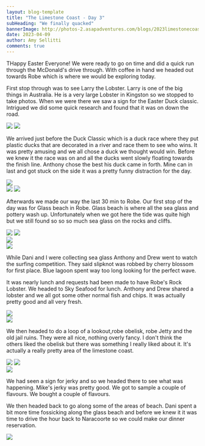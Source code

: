 ```yaml
---
layout: blog-template
title: "The Limestone Coast - Day 3"
subHeading: "We finally quacked"
bannerImage: http://photos-2.asapadventures.com/blogs/2023limestonecoast/2023-04-09/PXL_20230409_025024976.jpg
date: 2023-04-09
author: Amy Sellitti
comments: true
---
```


THappy Easter Everyone! We were ready to go on time and did a quick run through the McDonald's drive through. With coffee in hand we headed out towards Robe which is where we would be exploring today.

First stop through was to see Larry the Lobster. Larry is one of the big things in Australia. He is a very large Lobster in Kingston so we stopped to take photos. When we were there we saw a sign for the Easter Duck classic. Intrigued we did some quick research and found that it was on down the road.

<div class="grid-2c">
  <img src="http://photos-2.asapadventures.com/blogs/2023limestonecoast/2023-04-09/PXL_20230409_005023906.MP~2.jpg"/>
  <img src="http://photos-2.asapadventures.com/blogs/2023limestonecoast/2023-04-09/PXL_20230409_005102886.jpg"/>
</div>

We arrived just before the Duck Classic which is a duck race where they put plastic ducks that are decorated in a river and race them to see who wins. It was pretty amusing and we all chose a duck we thought would win. Before we knew it the race was on and all the ducks went slowly floating towards the finish line. Anthony chose the best his duck came in forth. Mine can in last and got stuck on the side it was a pretty funny distraction for the day.

<div class="center-image"><img src="http://photos-2.asapadventures.com/blogs/2023limestonecoast/2023-04-09/FB_IMG_1681003257785.jpg" /></div>
<div class="grid-2c">
  <img src="http://photos-2.asapadventures.com/blogs/2023limestonecoast/2023-04-09/PXL_20230409_012236123~2.jpg"/>
  <img src="http://photos-2.asapadventures.com/blogs/2023limestonecoast/2023-04-09/PXL_20230409_013848670.jpg"/>
</div>

Afterwards we made our way the last 30 min to Robe. Our first stop of the day was for Glass beach in Robe. Glass beach is where all the sea glass and pottery wash up. Unfortunately when we got here the tide was quite high but we still found so so so much sea glass on the rocks and cliffs.

<div class="grid-2c">
  <img src="http://photos-2.asapadventures.com/blogs/2023limestonecoast/2023-04-09/PXL_20230409_024233991.jpg"/>
  <img src="http://photos-2.asapadventures.com/blogs/2023limestonecoast/2023-04-09/PXL_20230409_024321796.jpg"/>
</div>
<div class="center-image"><img src="http://photos-2.asapadventures.com/blogs/2023limestonecoast/2023-04-09/PXL_20230409_025024976.jpg" /></div>
<div class="center-image"><img src="http://photos-2.asapadventures.com/blogs/2023limestonecoast/2023-04-09/PXL_20230409_025603037.jpg" /></div>

While Dani and I were collecting sea glass Anthony and Drew went to watch the surfing competition. They said slipknot was robbed by cherry blossom for first place. Blue lagoon spent way too long looking for the perfect wave.

It was nearly lunch and requests had been made to have Robe's Rock Lobster. We headed to Sky Seafood for lunch. Anthony and Drew shared a lobster and we all got some other normal fish and chips. It was actually pretty good and all very fresh.

<div class="center-image"><img src="http://photos-2.asapadventures.com/blogs/2023limestonecoast/2023-04-09/PXL_20230409_033928113.jpg" /></div>
<div class="center-image"><img src="http://photos-2.asapadventures.com/blogs/2023limestonecoast/2023-04-09/PXL_20230409_035522011.jpg" /></div>

We then headed to do a loop of a lookout,robe obelisk, robe Jetty and the old jail ruins. They were all nice, nothing overly fancy. I don't think the others liked the obelisk but there was something I really liked about it. It's actually a really pretty area of the limestone coast.

<div class="grid-2c">
  <img src="http://photos-2.asapadventures.com/blogs/2023limestonecoast/2023-04-09/PXL_20230409_043608840.jpg"/>
  <img src="http://photos-2.asapadventures.com/blogs/2023limestonecoast/2023-04-09/PXL_20230409_045353636.jpg"/>
</div>
<div class="center-image"><img src="http://photos-2.asapadventures.com/blogs/2023limestonecoast/2023-04-09/PXL_20230409_061218869.MP.jpg" /></div>

We had seen a sign for jerky and so we headed there to see what was happening. Mike's jerky was pretty good. We got to sample a couple of flavours. We bought a couple of flavours.

We then headed back to go along some of the areas of beach. Dani spent a bit more time fossicking along the glass beach and before we knew it it was time to drive the hour back to Naracoorte so we could make our dinner reservation.

<div class="center-image"><img src="http://photos-2.asapadventures.com/blogs/2023limestonecoast/2023-04-09/PXL_20230409_061218869.MP.jpg" /></div>
